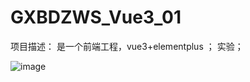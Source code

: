 # GXBDZWS_Vue3_01
项目描述： 
         是一个前端工程，vue3+elementplus  ； 实验；





![image](https://github.com/user-attachments/assets/744a258e-bb8a-4b60-8adf-b5d6ba20a908)

